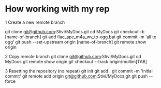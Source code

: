 # How working with my rep

1 Create a new remote branch

git clone git@github.com:Stivi/MyDocs.git
cd MyDocs
git checkout -b [name-of-branch]
git add flac_ape_m4a_wv_to-ogg.bat
git commit -m 'all to ogg'
git push --set-upstream origin [name-of-branch]
git remote show origin

2 Copy remote branch
git clone git@github.com:Stivi/MyDocs.git
cd MyDocs
git remote show origin
git checkout --track origin/multim[TAB]

3 Resetting the repository (no repeat)
git init
git add .
git commit -m 'Initial commit'
git remote add origin git@github.com:Stivi/MyDocs.git
git push --force
